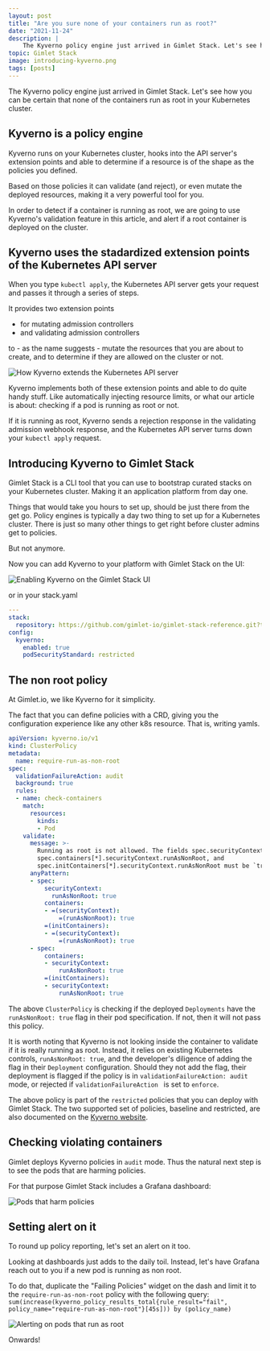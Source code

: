 ```yaml
---
layout: post
title: "Are you sure none of your containers run as root?"
date: "2021-11-24"
description: |
    The Kyverno policy engine just arrived in Gimlet Stack. Let's see how you can be certain that none of the containers run as root in your Kubernetes cluster.
topic: Gimlet Stack
image: introducing-kyverno.png
tags: [posts]
---
```


The Kyverno policy engine just arrived in Gimlet Stack. Let's see how you can be certain that none of the containers run as root in your Kubernetes cluster.

## Kyverno is a policy engine

Kyverno runs on your Kubernetes cluster, hooks into the API server's extension points and able to determine if a resource is of the shape as the policies you defined.

Based on those policies it can validate (and reject), or even mutate the deployed resources, making it a very powerful tool for you.

In order to detect if a container is running as root, we are going to use Kyverno's validation feature in this article, and alert if a root container is deployed on the cluster.

## Kyverno uses the stadardized extension points of the Kubernetes API server

When you type `kubectl apply`, the Kubernetes API server gets your request and passes it through a series of steps.

It provides two extension points

- for mutating admission controllers
- and validating admission controllers

to - as the name suggests - mutate the resources that you are about to create, and to determine if they are allowed on the cluster or not.

![How Kyverno extends the Kubernetes API server](https://kyverno.io/images/kyverno-architecture.png)

Kyverno implements both of these extension points and able to do quite handy stuff. Like automatically injecting resource limits, or what our article is about: checking if a pod is running as root or not.

If it is running as root, Kyverno sends a rejection response in the validating admission webhook response, and the Kubernetes API server turns down your `kubectl apply` request.

## Introducing Kyverno to Gimlet Stack

Gimlet Stack is a CLI tool that you can use to bootstrap curated stacks on your Kubernetes cluster. Making it an application platform from day one.

Things that would take you hours to set up, should be just there from the get go. Policy engines is typically a day two thing to set  up for a Kubernetes cluster. There is just so many other things to get right before cluster admins get to policies.

But not anymore.

Now you can add Kyverno to your platform with Gimlet Stack on the UI:

![Enabling Kyverno on the Gimlet Stack UI](/enabling-kyverno.png)

or in your stack.yaml

```yaml
---
stack:
  repository: https://github.com/gimlet-io/gimlet-stack-reference.git?tag=v0.10.0
config:
  kyverno:
    enabled: true
    podSecurityStandard: restricted
```

## The non root policy

At Gimlet.io, we like Kyverno for it simplicity.

The fact that you can define policies with a CRD, giving you the configuration experience like any other k8s resource. That is, writing yamls.

```yaml
apiVersion: kyverno.io/v1
kind: ClusterPolicy
metadata:
  name: require-run-as-non-root
spec:
  validationFailureAction: audit
  background: true
  rules:
  - name: check-containers
    match:
      resources:
        kinds:
        - Pod
    validate:
      message: >-
        Running as root is not allowed. The fields spec.securityContext.runAsNonRoot,
        spec.containers[*].securityContext.runAsNonRoot, and
        spec.initContainers[*].securityContext.runAsNonRoot must be `true`.        
      anyPattern:
      - spec:
          securityContext:
            runAsNonRoot: true
          containers:
          - =(securityContext):
              =(runAsNonRoot): true
          =(initContainers):
          - =(securityContext):
              =(runAsNonRoot): true
      - spec:
          containers:
          - securityContext:
              runAsNonRoot: true
          =(initContainers):
          - securityContext:
              runAsNonRoot: true
```

The above `ClusterPolicy` is checking if the deployed `Deployments` have the `runAsNonRoot: true` flag in their pod specification. If not, then it will not pass this policy.

It is worth noting that Kyverno is not looking inside the container to validate if it is really running as root. Instead, it relies on existing Kubernetes controls, `runAsNonRoot: true`, and the developer's diligence of adding the flag in their `Deployment` configuration. Should they not add the flag, their deployment is flagged if the policy is in `validationFailureAction: audit` mode, or rejected if `validationFailureAction ` is set to `enforce`.

The above policy is part of the `restricted` policies that you can deploy with Gimlet Stack. The two supported set of policies, baseline and restricted, are also documented on the [Kyverno website](https://kyverno.io/policies).

## Checking violating containers

Gimlet deploys Kyverno policies in `audit` mode. Thus the natural next step is to see the pods that are harming policies.

For that purpose Gimlet Stack includes a Grafana dashboard:

![Pods that harm policies](/policy-dash.png)

## Setting alert on it

To round up policy reporting, let's set an alert on it too.

Looking at dashboards just adds to the daily toil. Instead, let's have Grafana reach out to you if a new pod is running as non root.

To do that, duplicate the "Failing Policies" widget on the dash and limit it to the `require-run-as-non-root` policy with the following query: `sum(increase(kyverno_policy_results_total{rule_result="fail", policy_name="require-run-as-non-root"}[45s])) by (policy_name)`

![Alerting on pods that run as root](/policy-alert.png)

Onwards!
